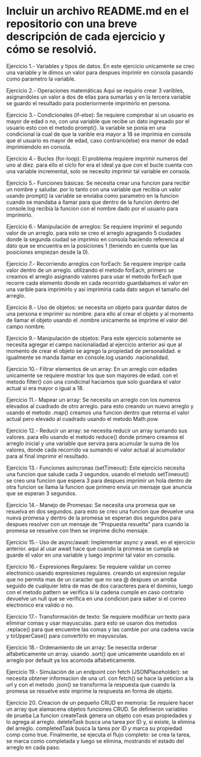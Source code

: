 # Incluir un archivo README.md en el repositorio con una breve descripción de cada ejercicio y cómo se resolvió.


Ejercicio 1.- Variables y tipos de datos.
    En este ejercicio unicamente se creo una variable y le dimos un valor para despues 
    imprimir en consola pasando como parametro la variable. 

Ejercicio 2.- Operaciones matemáticas
    Aqui se requirio crear 3 varibles, asignandoles un valor a dos de ellas para 
    sumarlas y en la tercera variable se guardo el resultado para posteriormente imprimirlo en persona. 

Ejercicio 3.- Condicionales (if-else):
    Se requiere comprobar si un usuario es mayor de edad o no, con una variable que recibe un dato
    ingresado por el usuario esto con el metodo prompt(). la variable se ponia en una condicional 
    la cual de que la varible era mayor a 18 se imprimia en consola que el usuario es mayor de edad, caso contrario(else) era menor de edad imprimiendolo en consola.

Ejercicio 4.- Bucles (for-loop):
    El problema requiere imprimir numeros del uno al diez. para ello el ciclo for era el ideal ya que con el bucle cuenta con una variable incremental, solo se necesito imprimir tal variable en consola. 

Ejercicio 5.- Funciones básicas:
    Se necesita crear una funcion para recibir un nombre y saludar. por lo tanto con una variable que recibia un valor usando prompt() la variable se enviaba como parametro en la funcion cuando se mandaba a llamar para que dentro de la funcion dentro del console.log recibia la funcion con el nombre dado por el usuario para imprimirlo. 

Ejercicio 6.- Manipulación de arreglos:
    Se requiere imprimir el segundo valor de un arreglo. para esto se creo el arreglo agragando 5 ciudades donde la segunda ciudad se imprimio en consola haciendo referencia al dato que se encuentra en la posiciones 1 (teniendo en cuenta que las posiciones empiezan desde la 0).

Ejercicio 7.- Recorriendo arreglos con forEach:
    Se requiere impripir cada valor dentro de un arreglo. utilizando el metodo forEach, primero se creamos el arreglo asignando valores para usar el metodo forEach que recorre cada elemento donde en cada recorrido guardabamos el valor en una varible para imprimirlo y asi imprimiria cada dato segun el tamaño del arreglo.

Ejercicio 8.- Uso de objetos:
    se necesita un objeto para guardar datos de una persona e imprimir su nombre. para ello al crear el objeto y al momento de llamar el objeto usando el .nombre unicamente se imprime el valor del campo nombre.

Ejercicio 9.- Manipulación de objetos:
    Para este ejercicio solamente se necesita agregar el campo nacionaliadad al ejercicio anterior asi que al momento de crear el objeto se agrego la propiedad de personalidad. e igualmente se manda llamar en console.log usando .nacionalidad.

Ejercicio 10.- Filtrar elementos de un array:
    En un arreglo con edades unicamente se requiere mostrar los que son mayores de edad. con el metodo filter() con una condicinal haciamos que solo guardara el valor actual si era mayor o igual a 18.

Ejercicio 11.- Mapear un array:
    Se necesita un arreglo con los numeros elevados al cuadrado de otro arreglo. para esto creando un nuevo arreglo y usando el metodo .map() creamos una funcion dentro que retorna el valor actual pero elevado al cuadrado usando el metodo Math.pow.

Ejercicio 12.- Reducir un array:
    se necesita reducir un array sumando sus valores. para ello usando el metodo reduce() donde primero creamos el arreglo inicial y una variable que servira para acumular la suma de los valores, donde cada recorrido va sumando el valor actual al acumulador para al final imprimir el resultado. 

Ejercicio 13.- Funciones asíncronas (setTimeout):
    Este ejercicio necesita una funcion que salude cada 3 segundos. usando el metodo setTimeout() se creo una funcion que espera 3 para despues imprimir un hola dentro de otra funcion se llama la funcion que primero envia un mensaje que anuncia que se esperan 3 segundos. 

Ejercicio 14.- Manejo de Promesas:
    Se necesita una promesa que se resuelva en dos segundos. para esto se creo una funcion que devuelve una nueva promesa y dentro de la promesa se esperan dos segundos para despues resolver con un mensaje de "Propuesta resuelta" para cuando la promesa se resuelve con then se imprime dicho mensaje.

Ejercicio 15.- Uso de async/await:
    Implementar async y await. en el ejercicio anterior. aqui al usar await hace que cuando la promesa se cumpla se guarde el valor en una variable y luego imprimir tal valor en consola. 

Ejercicio 16.- Expresiones Regulares:
    Se requiere validar un correo electronico usando expresiones regulares. creando un expresion regular que no permita mas de un caracter que no sea @ despues un arroba seguido de cualquier letra de mas de dos caracteres para el dominio, luego con el metodo pattern se verifica si la cadena cumple en caso contrario devuelve un null que se verifica en una condicion para saber si el correo electronico era valido o no. 

Ejercicio 17.- Transformación de texto:
    Se requiere modificar un texto para eliminar comas y usar mayusculas. para esto se usaron dos metodos .replace() para que encuentre las comas y las cambie por una cadena vacia y toUpperCase() para convertirlo en mayusculas.

Ejercicio 18.- Ordenamiento de un array:
    Se nesecita ordenar alfabeticamente un array. usando .sort() que unicamente usandolo en el arreglo por default ya los acomoda alfabeticamente. 

Ejercicio 19.- Simulación de un endpoint con fetch (JSONPlaceholder):
    se necesita obtener informacion de una url. con fetch() se hace la peticion a la url y con el metodo 
    .json() se transforma la respuesta que cuando la promesa se resuelve este imprime la respuesta en forma de objeto. 

Ejercicio 20. Creacion de un pequeño CRUD en memoria:
    Se requiere hacer un array que alamacena objetos funciones CRUD. Se definieron variables de prueba La funcion createTask genera un objeto con esas propiedades y lo agrega al arreglo. deleteTask busca una tarea por ID y, si existe, la elimina del arreglo. completedTask busca la tarea por ID y marca su propiedad comp como true. Finalmente, se ejecuta el flujo completo: se crea la tarea, se marca como completada y luego se elimina, mostrando el estado del arreglo en cada paso.
